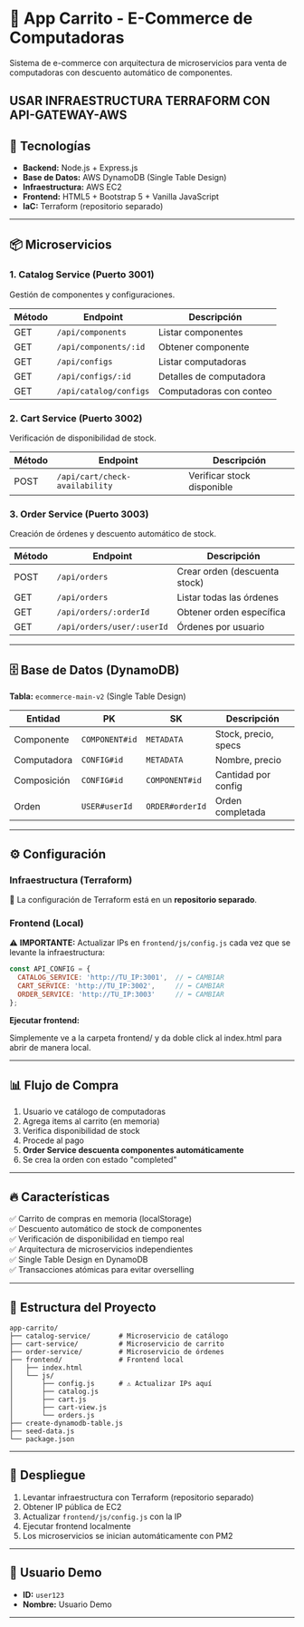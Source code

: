 # 🛒 App Carrito - E-Commerce de Computadoras

Sistema de e-commerce con arquitectura de microservicios para venta de computadoras con descuento automático de componentes.

## USAR INFRAESTRUCTURA TERRAFORM CON API-GATEWAY-AWS

## 🚀 Tecnologías

- **Backend:** Node.js + Express.js
- **Base de Datos:** AWS DynamoDB (Single Table Design)
- **Infraestructura:** AWS EC2
- **Frontend:** HTML5 + Bootstrap 5 + Vanilla JavaScript
- **IaC:** Terraform (repositorio separado)

---

## 📦 Microservicios

### **1. Catalog Service (Puerto 3001)**
Gestión de componentes y configuraciones.

| Método | Endpoint | Descripción |
|--------|----------|-------------|
| GET | `/api/components` | Listar componentes |
| GET | `/api/components/:id` | Obtener componente |
| GET | `/api/configs` | Listar computadoras |
| GET | `/api/configs/:id` | Detalles de computadora |
| GET | `/api/catalog/configs` | Computadoras con conteo |

### **2. Cart Service (Puerto 3002)**
Verificación de disponibilidad de stock.

| Método | Endpoint | Descripción |
|--------|----------|-------------|
| POST | `/api/cart/check-availability` | Verificar stock disponible |

### **3. Order Service (Puerto 3003)**
Creación de órdenes y descuento automático de stock.

| Método | Endpoint | Descripción |
|--------|----------|-------------|
| POST | `/api/orders` | Crear orden (descuenta stock) |
| GET | `/api/orders` | Listar todas las órdenes |
| GET | `/api/orders/:orderId` | Obtener orden específica |
| GET | `/api/orders/user/:userId` | Órdenes por usuario |

---

## 🗄️ Base de Datos (DynamoDB)

**Tabla:** `ecommerce-main-v2` (Single Table Design)

| Entidad | PK | SK | Descripción |
|---------|----|----|-------------|
| Componente | `COMPONENT#id` | `METADATA` | Stock, precio, specs |
| Computadora | `CONFIG#id` | `METADATA` | Nombre, precio |
| Composición | `CONFIG#id` | `COMPONENT#id` | Cantidad por config |
| Orden | `USER#userId` | `ORDER#orderId` | Orden completada |

---

## ⚙️ Configuración

### **Infraestructura (Terraform)**
📁 La configuración de Terraform está en un **repositorio separado**.

### **Frontend (Local)**
⚠️ **IMPORTANTE:** Actualizar IPs en `frontend/js/config.js` cada vez que se levante la infraestructura:

```javascript
const API_CONFIG = {
  CATALOG_SERVICE: 'http://TU_IP:3001',  // ⬅️ CAMBIAR
  CART_SERVICE: 'http://TU_IP:3002',     // ⬅️ CAMBIAR
  ORDER_SERVICE: 'http://TU_IP:3003'     // ⬅️ CAMBIAR
};
```

**Ejecutar frontend:**

Simplemente ve a la carpeta frontend/ y da doble click al index.html para abrir de manera local.


---

## 📊 Flujo de Compra

1. Usuario ve catálogo de computadoras
2. Agrega items al carrito (en memoria)
3. Verifica disponibilidad de stock
4. Procede al pago
5. **Order Service descuenta componentes automáticamente**
6. Se crea la orden con estado "completed"

---

## 🔥 Características

✅ Carrito de compras en memoria (localStorage)  
✅ Descuento automático de stock de componentes  
✅ Verificación de disponibilidad en tiempo real  
✅ Arquitectura de microservicios independientes  
✅ Single Table Design en DynamoDB  
✅ Transacciones atómicas para evitar overselling  

---

## 📝 Estructura del Proyecto

```
app-carrito/
├── catalog-service/       # Microservicio de catálogo
├── cart-service/          # Microservicio de carrito
├── order-service/         # Microservicio de órdenes
├── frontend/              # Frontend local
│   ├── index.html
│   └── js/
│       ├── config.js      # ⚠️ Actualizar IPs aquí
│       ├── catalog.js
│       ├── cart.js
│       ├── cart-view.js
│       └── orders.js
├── create-dynamodb-table.js
├── seed-data.js
└── package.json
```

---

## 🚀 Despliegue

1. Levantar infraestructura con Terraform (repositorio separado)
2. Obtener IP pública de EC2
3. Actualizar `frontend/js/config.js` con la IP
4. Ejecutar frontend localmente
5. Los microservicios se inician automáticamente con PM2

---

## 👥 Usuario Demo

- **ID:** `user123`
- **Nombre:** Usuario Demo

---

